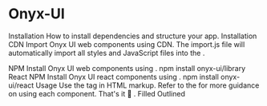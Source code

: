 # Onyx-UI

Installation
How to install dependencies and structure your app.
Installation
CDN
Import Onyx UI web components using CDN. The import.js file will automatically import all styles and JavaScript files into the <Head>.
<script type="module" src="https://cdn.jsdelivr.net/gh/GreenestGoat/Onyx-UI/cdn/import.js"></script>
NPM
Install Onyx UI web components using .
npm install onyx-ui/library
React NPM
Install Onyx UI react components using .
npm install onyx-ui/react
Usage
Use the <component-name> tag in HTML markup. Refer to the  for more guidance on using each component. That's it 
🎉
.
<media-button-filled>Filled</media-button-filled>
<media-button-outlined>Outlined</media-button-outlined>
<media-switch></media-switch>
<media-switch disabled checked></media-switch>
